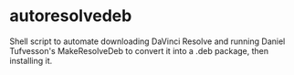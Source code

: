 # autoresolvedeb
Shell script to automate downloading DaVinci Resolve and running Daniel Tufvesson's MakeResolveDeb to convert it into a .deb package, then installing it.
